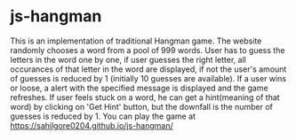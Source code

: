 # js-hangman
This is an implementation of traditional Hangman game.
The website randomly chooses a word from a pool of 999 words.
User has to guess the letters in the word one by one, if user guesses the right letter, all occurances of that letter in the word are displayed, if not the user's amount of guesses is reduced by 1 (initially 10 guesses are available).
If a user wins or loose, a alert with the specified message is displayed and the game refreshes.
If user feels stuck on a word, he can get a hint(meaning of that word) by clicking on 'Get Hint' button, but the downfall is the number of guesses is reduced by 1.
You can play the game at https://sahilgore0204.github.io/js-hangman/
